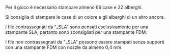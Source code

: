 Per il gioco è necessario stampare almeno 66 case e 22 alberghi.

Si consiglia di stampare le case di un colore e gli alberghi di un altro ancora.

I file contrassegnati da "_SLA" sono pensati esclusivamente per una stampante SLA, pertanto sono sconsigliati per una stampante FDM.

I file non contrassegnati da "_SLA" possono essere stampati senza supporti con una stampante FDM con nozzle da almeno 0,4 mm.

